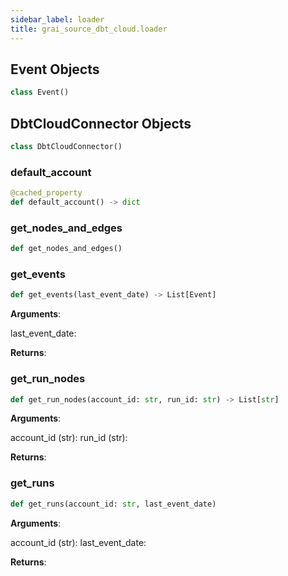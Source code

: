 ```yaml
---
sidebar_label: loader
title: grai_source_dbt_cloud.loader
---
```


## Event Objects

```python
class Event()
```



## DbtCloudConnector Objects

```python
class DbtCloudConnector()
```



### default\_account

```python
@cached_property
def default_account() -> dict
```



### get\_nodes\_and\_edges

```python
def get_nodes_and_edges()
```



### get\_events

```python
def get_events(last_event_date) -> List[Event]
```

**Arguments**:

  last_event_date:


**Returns**:



### get\_run\_nodes

```python
def get_run_nodes(account_id: str, run_id: str) -> List[str]
```

**Arguments**:

  account_id (str):
  run_id (str):


**Returns**:



### get\_runs

```python
def get_runs(account_id: str, last_event_date)
```

**Arguments**:

  account_id (str):
  last_event_date:


**Returns**:
